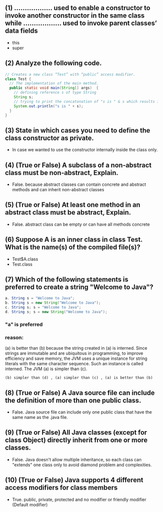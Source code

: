 ## (1) ………………  used to enable a constructor to invoke another constructor in the same class while ……………… used to invoke parent classes’ data fields
- this
- super

## (2) Analyze the following code.
``` java
// Creates a new class “Test” with “public” access modifier.
class Test {   
  // The implementation of the main method.
  public static void main(String[] args)  {
    // defining reference s of type String
    String s;
    // trying to print the concatonation of "s is " & s which results in compilation error because s has not been initialized
    System.out.println("s is " + s);
  }
}
```

## (3) State in which cases you need to define the class constructor as private.  
- In case we wanted to use the constructor internally inside the class only.

## (4) (True or False) A subclass of a non‐abstract class must be non‐abstract, Explain.
- False. because abstract classes can contain concrete and abstract methods and can inherit non-abstract classes

## (5) (True or False) At least one method in an abstract class must be abstract, Explain.
- False. abstract class can be empty or can have all methods concrete

## (6) Suppose A is an inner class in class Test. What is the name(s) of the compiled file(s)? 
- Test$A.class
- Test.class

## (7) Which of the following statements is preferred to create a string "Welcome to Java"?
``` java
a. String s = "Welcome to Java";
b. String s = new String("Welcome to Java");
c. String s; s = "Welcome to Java";
d. String s; s = new String("Welcome to Java");
```
### "a" is preferred 
### reason: 
(a) is better than (b) because the string created in (a) is interned. Since strings are
immutable and are ubiquitous in programming, to improve efficiency and save
memory, the JVM uses a unique instance for string literals with the same
character sequence. Such an instance is called interned. The JVM (a) is simpler
than (c).
```
(b) simpler than (d) , (a) simpler than (c) , (a) is better than (b)
```

## (8) (True or False) A Java source file can include the definition of more than one public class.
- False. Java source file can include only one public class that have the same name as the .java file.

## (9) (True or False) All Java classes (except for class Object) directly inherit from one or more classes.
- False. Java doesn't allow multiple inheritance, so each class can "extends" one class only to avoid diamond problem and complexities.

## (10) (True or False) Java supports 4 different access modifiers for class members
- True. public, private, protected and no modifier or friendly modifier (Default modifier)














